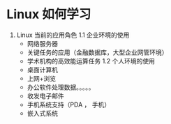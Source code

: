 # Linux 如何学习

1. Linux 当前的应用角色
1.1 企业环境的使用
    * 网络服务器
    * 关键任务的应用（金融数据库，大型企业网管环境）
    * 学术机构的高效能运算任务
1.2 个人环境的使用
    * 桌面计算机
    * 上网+浏览
    * 办公软件处理数据。。。。。
    * 收发电子邮件
    * 手机系统支持（PDA ， 手机）
    * 嵌入式系统
